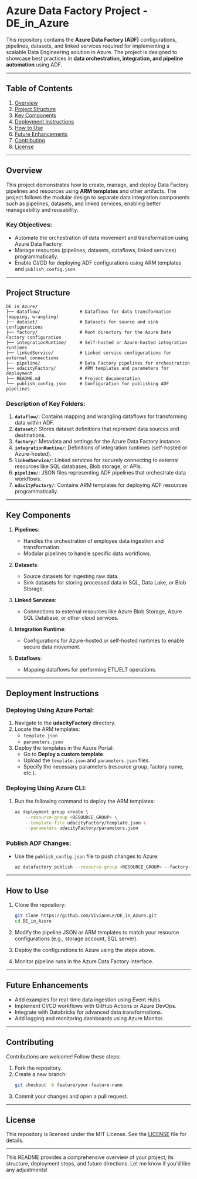 # Azure Data Factory Project - DE_in_Azure

This repository contains the **Azure Data Factory (ADF)** configurations, pipelines, datasets, and linked services required for implementing a scalable Data Engineering solution in Azure. The project is designed to showcase best practices in **data orchestration, integration, and pipeline automation** using ADF.

---

## Table of Contents

1. [Overview](#overview)
2. [Project Structure](#project-structure)
3. [Key Components](#key-components)
4. [Deployment Instructions](#deployment-instructions)
5. [How to Use](#how-to-use)
6. [Future Enhancements](#future-enhancements)
7. [Contributing](#contributing)
8. [License](#license)

---

## Overview

This project demonstrates how to create, manage, and deploy Data Factory pipelines and resources using **ARM templates** and other artifacts. The project follows the modular design to separate data integration components such as pipelines, datasets, and linked services, enabling better manageability and reusability.

### Key Objectives:
- Automate the orchestration of data movement and transformation using Azure Data Factory.
- Manage resources (pipelines, datasets, dataflows, linked services) programmatically.
- Enable CI/CD for deploying ADF configurations using ARM templates and `publish_config.json`.

---

## Project Structure

```plaintext
DE_in_Azure/
├── dataflow/               # Dataflows for data transformation (mapping, wrangling)
├── dataset/                # Datasets for source and sink configurations
├── factory/                # Root directory for the Azure Data Factory configuration
├── integrationRuntime/     # Self-hosted or Azure-hosted integration runtimes
├── linkedService/          # Linked service configurations for external connections
├── pipeline/               # Data Factory pipelines for orchestration
├── udacityFactory/         # ARM templates and parameters for deployment
├── README.md               # Project documentation
└── publish_config.json     # Configuration for publishing ADF pipelines
```

### Description of Key Folders:
1. **`dataflow/`**: Contains mapping and wrangling dataflows for transforming data within ADF.
2. **`dataset/`**: Stores dataset definitions that represent data sources and destinations.
3. **`factory/`**: Metadata and settings for the Azure Data Factory instance.
4. **`integrationRuntime/`**: Definitions of integration runtimes (self-hosted or Azure-hosted).
5. **`linkedService/`**: Linked services for securely connecting to external resources like SQL databases, Blob storage, or APIs.
6. **`pipeline/`**: JSON files representing ADF pipelines that orchestrate data workflows.
7. **`udacityFactory/`**: Contains ARM templates for deploying ADF resources programmatically.

---

## Key Components

1. **Pipelines**:
   - Handles the orchestration of employee data ingestion and transformation.
   - Modular pipelines to handle specific data workflows.

2. **Datasets**:
   - Source datasets for ingesting raw data.
   - Sink datasets for storing processed data in SQL, Data Lake, or Blob Storage.

3. **Linked Services**:
   - Connections to external resources like Azure Blob Storage, Azure SQL Database, or other cloud services.

4. **Integration Runtime**:
   - Configurations for Azure-hosted or self-hosted runtimes to enable secure data movement.

5. **Dataflows**:
   - Mapping dataflows for performing ETL/ELT operations.

---

## Deployment Instructions

### Deploying Using Azure Portal:
1. Navigate to the **udacityFactory** directory.
2. Locate the ARM templates:
   - `template.json`
   - `parameters.json`
3. Deploy the templates in the Azure Portal:
   - Go to **Deploy a custom template**.
   - Upload the `template.json` and `parameters.json` files.
   - Specify the necessary parameters (resource group, factory name, etc.).

### Deploying Using Azure CLI:
1. Run the following command to deploy the ARM templates:
   ```bash
   az deployment group create \
       --resource-group <RESOURCE_GROUP> \
       --template-file udacityFactory/template.json \
       --parameters udacityFactory/parameters.json
   ```

### Publish ADF Changes:
- Use the `publish_config.json` file to push changes to Azure:
   ```bash
   az datafactory publish --resource-group <RESOURCE_GROUP> --factory-name <FACTORY_NAME>
   ```

---

## How to Use

1. Clone the repository:
   ```bash
   git clone https://github.com/VivianeLe/DE_in_Azure.git
   cd DE_in_Azure
   ```

2. Modify the pipeline JSON or ARM templates to match your resource configurations (e.g., storage account, SQL server).

3. Deploy the configurations to Azure using the steps above.

4. Monitor pipeline runs in the Azure Data Factory interface.

---

## Future Enhancements

- Add examples for real-time data ingestion using Event Hubs.
- Implement CI/CD workflows with GitHub Actions or Azure DevOps.
- Integrate with Databricks for advanced data transformations.
- Add logging and monitoring dashboards using Azure Monitor.

---

## Contributing

Contributions are welcome! Follow these steps:
1. Fork the repository.
2. Create a new branch:
   ```bash
   git checkout -b feature/your-feature-name
   ```
3. Commit your changes and open a pull request.

---

## License

This repository is licensed under the MIT License. See the [LICENSE](LICENSE) file for details.

---

This README provides a comprehensive overview of your project, its structure, deployment steps, and future directions. Let me know if you'd like any adjustments!
